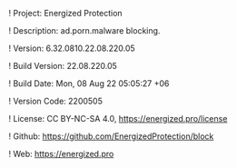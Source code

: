 ! Project: Energized Protection

! Description: ad.porn.malware blocking.

! Version: 6.32.0810.22.08.220.05

! Build Version: 22.08.220.05

! Build Date: Mon, 08 Aug 22 05:05:27 +06

! Version Code: 2200505

! License: CC BY-NC-SA 4.0, https://energized.pro/license

! Github: https://github.com/EnergizedProtection/block

! Web: https://energized.pro
